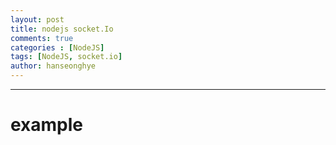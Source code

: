 ```yaml
---
layout: post
title: nodejs socket.Io
comments: true
categories : [NodeJS]
tags: [NodeJS, socket.io]
author: hanseonghye
---
```


------

# example